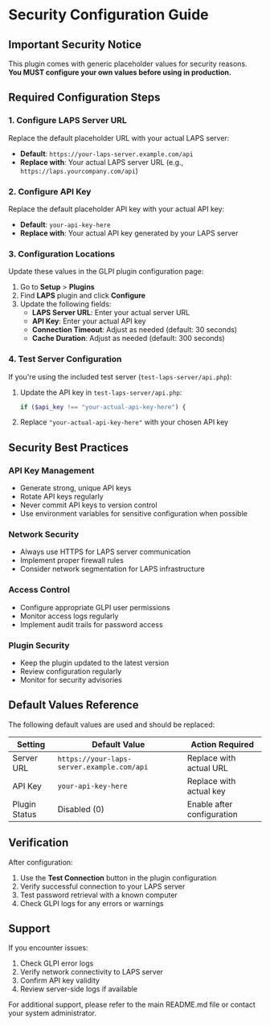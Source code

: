 # Security Configuration Guide

## Important Security Notice

This plugin comes with generic placeholder values for security reasons. **You MUST configure your own values before using in production.**

## Required Configuration Steps

### 1. Configure LAPS Server URL

Replace the default placeholder URL with your actual LAPS server:

- **Default**: `https://your-laps-server.example.com/api`
- **Replace with**: Your actual LAPS server URL (e.g., `https://laps.yourcompany.com/api`)

### 2. Configure API Key

Replace the default placeholder API key with your actual API key:

- **Default**: `your-api-key-here`
- **Replace with**: Your actual API key generated by your LAPS server

### 3. Configuration Locations

Update these values in the GLPI plugin configuration page:

1. Go to **Setup** > **Plugins**
2. Find **LAPS** plugin and click **Configure**
3. Update the following fields:
   - **LAPS Server URL**: Enter your actual server URL
   - **API Key**: Enter your actual API key
   - **Connection Timeout**: Adjust as needed (default: 30 seconds)
   - **Cache Duration**: Adjust as needed (default: 300 seconds)

### 4. Test Server Configuration

If you're using the included test server (`test-laps-server/api.php`):

1. Update the API key in `test-laps-server/api.php`:
   ```php
   if ($api_key !== "your-actual-api-key-here") {
   ```

2. Replace `"your-actual-api-key-here"` with your chosen API key

## Security Best Practices

### API Key Management
- Generate strong, unique API keys
- Rotate API keys regularly
- Never commit API keys to version control
- Use environment variables for sensitive configuration when possible

### Network Security
- Always use HTTPS for LAPS server communication
- Implement proper firewall rules
- Consider network segmentation for LAPS infrastructure

### Access Control
- Configure appropriate GLPI user permissions
- Monitor access logs regularly
- Implement audit trails for password access

### Plugin Security
- Keep the plugin updated to the latest version
- Review configuration regularly
- Monitor for security advisories

## Default Values Reference

The following default values are used and should be replaced:

| Setting | Default Value | Action Required |
|---------|---------------|----------------|
| Server URL | `https://your-laps-server.example.com/api` | Replace with actual URL |
| API Key | `your-api-key-here` | Replace with actual key |
| Plugin Status | Disabled (0) | Enable after configuration |

## Verification

After configuration:

1. Use the **Test Connection** button in the plugin configuration
2. Verify successful connection to your LAPS server
3. Test password retrieval with a known computer
4. Check GLPI logs for any errors or warnings

## Support

If you encounter issues:

1. Check GLPI error logs
2. Verify network connectivity to LAPS server
3. Confirm API key validity
4. Review server-side logs if available

For additional support, please refer to the main README.md file or contact your system administrator.